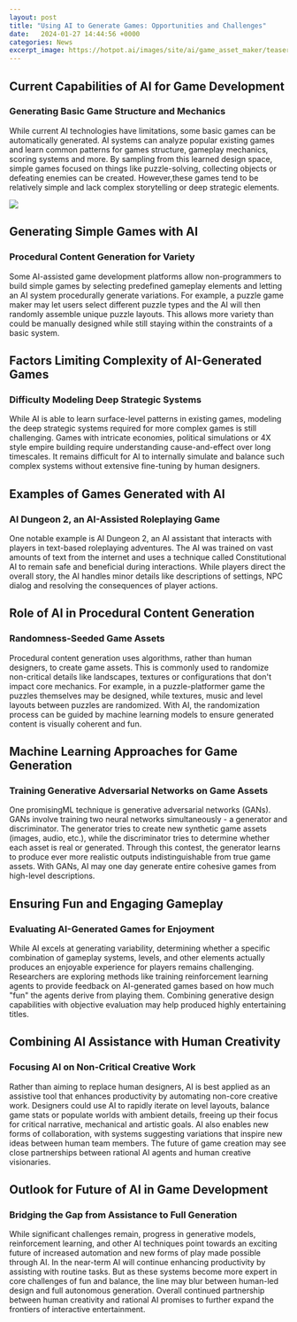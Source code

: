 ```yaml
---
layout: post
title: "Using AI to Generate Games: Opportunities and Challenges"
date:   2024-01-27 14:44:56 +0000
categories: News
excerpt_image: https://hotpot.ai/images/site/ai/game_asset_maker/teaser.jpg
---
```

## Current Capabilities of AI for Game Development

### Generating Basic Game Structure and Mechanics

While current AI technologies have limitations, some basic games can be automatically generated. AI systems can analyze popular existing games and learn common patterns for games structure, gameplay mechanics, scoring systems and more. By sampling from this learned design space, simple games focused on things like puzzle-solving, collecting objects or defeating enemies can be created. However,these games tend to be relatively simple and lack complex storytelling or deep strategic elements.


![](https://hotpot.ai/images/site/ai/game_asset_maker/teaser.jpg)
## Generating Simple Games with AI

### Procedural Content Generation for Variety

Some AI-assisted game development platforms allow non-programmers to build simple games by selecting predefined gameplay elements and letting an AI system procedurally generate variations. For example, a puzzle game maker may let users select different puzzle types and the AI will then randomly assemble unique puzzle layouts. This allows more variety than could be manually designed while still staying within the constraints of a basic system. 

## Factors Limiting Complexity of AI-Generated Games 

### Difficulty Modeling Deep Strategic Systems

While AI is able to learn surface-level patterns in existing games, modeling the deep strategic systems required for more complex games is still challenging. Games with intricate economies, political simulations or 4X style empire building require understanding cause-and-effect over long timescales. It remains difficult for AI to internally simulate and balance such complex systems without extensive fine-tuning by human designers.

## Examples of Games Generated with AI

### AI Dungeon 2, an AI-Assisted Roleplaying Game

One notable example is AI Dungeon 2, an AI assistant that interacts with players in text-based roleplaying adventures. The AI was trained on vast amounts of text from the internet and uses a technique called Constitutional AI to remain safe and beneficial during interactions. While players direct the overall story, the AI handles minor details like descriptions of settings, NPC dialog and resolving the consequences of player actions.

## Role of AI in Procedural Content Generation  

### Randomness-Seeded Game Assets

Procedural content generation uses algorithms, rather than human designers, to create game assets. This is commonly used to randomize non-critical details like landscapes, textures or configurations that don't impact core mechanics. For example, in a puzzle-platformer game the puzzles themselves may be designed, while textures, music and level layouts between puzzles are randomized. With AI, the randomization process can be guided by machine learning models to ensure generated content is visually coherent and fun.

## Machine Learning Approaches for Game Generation

### Training Generative Adversarial Networks on Game Assets 

One promisingML technique is generative adversarial networks (GANs). GANs involve training two neural networks simultaneously - a generator and discriminator. The generator tries to create new synthetic game assets (images, audio, etc.), while the discriminator tries to determine whether each asset is real or generated. Through this contest, the generator learns to produce ever more realistic outputs indistinguishable from true game assets. With GANs, AI may one day generate entire cohesive games from high-level descriptions.

## Ensuring Fun and Engaging Gameplay

### Evaluating AI-Generated Games for Enjoyment

While AI excels at generating variability, determining whether a specific combination of gameplay systems, levels, and other elements actually produces an enjoyable experience for players remains challenging. Researchers are exploring methods like training reinforcement learning agents to provide feedback on AI-generated games based on how much "fun" the agents derive from playing them. Combining generative design capabilities with objective evaluation may help produced highly entertaining titles. 

## Combining AI Assistance with Human Creativity

### Focusing AI on Non-Critical Creative Work

Rather than aiming to replace human designers, AI is best applied as an assistive tool that enhances productivity by automating non-core creative work. Designers could use AI to rapidly iterate on level layouts, balance game stats or populate worlds with ambient details, freeing up their focus for critical narrative, mechanical and artistic goals. AI also enables new forms of collaboration, with systems suggesting variations that inspire new ideas between human team members. The future of game creation may see close partnerships between rational AI agents and human creative visionaries.

## Outlook for Future of AI in Game Development 

### Bridging the Gap from Assistance to Full Generation

While significant challenges remain, progress in generative models, reinforcement learning, and other AI techniques point towards an exciting future of increased automation and new forms of play made possible through AI. In the near-term AI will continue enhancing productivity by assisting with routine tasks. But as these systems become more expert in core challenges of fun and balance, the line may blur between human-led design and full autonomous generation. Overall continued partnership between human creativity and rational AI promises to further expand the frontiers of interactive entertainment.